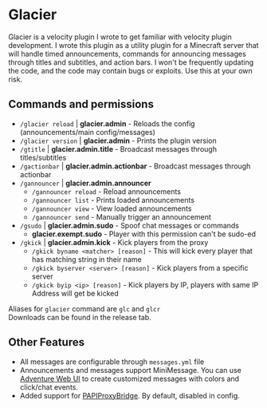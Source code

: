 # Glacier

Glacier is a velocity plugin I wrote to get familiar with velocity plugin development. I wrote this plugin as a utility plugin for a Minecraft server that will handle timed announcements, commands for announcing messages through titles and subtitles, and action bars. I won't be frequently updating the code, and the code may contain bugs or exploits. Use this at your own risk.

## Commands and permissions

- `/glacier reload` | **glacier.admin** -  Reloads the config (announcements/main config/messages)
- `/glacier version` | **glacier.admin** -  Prints the plugin version
- `/gtitle` | **glacier.admin.title** -  Broadcast messages through titles/subtitles
- `/gactionbar` | **glacier.admin.actionbar** -  Broadcast messages through actionbar
- `/gannouncer` | **glacier.admin.announcer**
  - `/gannouncer reload` - Reload announcements
  - `/gannouncer list` - Prints loaded announcements
  - `/gannouncer view` - View loaded announcements
  - `/gannouncer send` - Manually trigger an announcement
- `/gsudo` | **glacier.admin.sudo**  -  Spoof chat messages or commands
  - **glacier.exempt.sudo** - Player with this permission can't be sudo-ed
- `/gkick` | **glacier.admin.kick** - Kick players from the proxy
  - `/gkick byname <matcher> [reason]` - This will kick every player that has matching string in their name
  - `/gkick byserver <server> [reason]` - Kick players from a specific server
  - `/gkick byip <ip> [reason]` - Kick players by IP, players with same IP Address will get be kicked

Aliases for `glacier` command are `glc` and `glcr`
<br>
Downloads can be found in the release tab.

## Other Features

 - All messages are configurable through `messages.yml` file
 - Announcements and messages support MiniMessage. You can use [Adventure Web UI](https://webui.advntr.dev/) to create customized messages with colors and click/chat events.
 - Added support for [PAPIProxyBridge](https://github.com/WiIIiam278/PAPIProxyBridge). By default, disabled in config.
